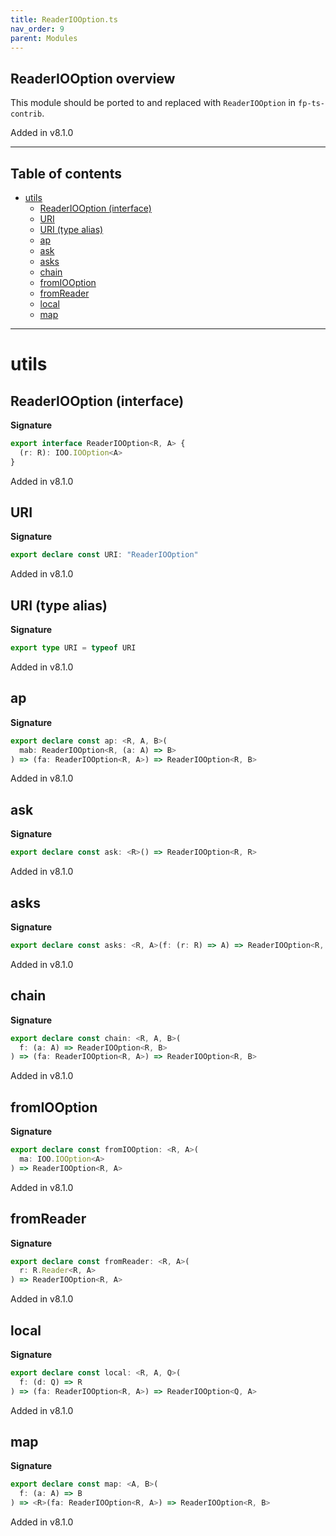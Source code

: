 ```yaml
---
title: ReaderIOOption.ts
nav_order: 9
parent: Modules
---
```


## ReaderIOOption overview

This module should be ported to and replaced with `ReaderIOOption` in `fp-ts-contrib`.

Added in v8.1.0

---

<h2 class="text-delta">Table of contents</h2>

- [utils](#utils)
  - [ReaderIOOption (interface)](#readeriooption-interface)
  - [URI](#uri)
  - [URI (type alias)](#uri-type-alias)
  - [ap](#ap)
  - [ask](#ask)
  - [asks](#asks)
  - [chain](#chain)
  - [fromIOOption](#fromiooption)
  - [fromReader](#fromreader)
  - [local](#local)
  - [map](#map)

---

# utils

## ReaderIOOption (interface)

**Signature**

```ts
export interface ReaderIOOption<R, A> {
  (r: R): IOO.IOOption<A>
}
```

Added in v8.1.0

## URI

**Signature**

```ts
export declare const URI: "ReaderIOOption"
```

Added in v8.1.0

## URI (type alias)

**Signature**

```ts
export type URI = typeof URI
```

Added in v8.1.0

## ap

**Signature**

```ts
export declare const ap: <R, A, B>(
  mab: ReaderIOOption<R, (a: A) => B>
) => (fa: ReaderIOOption<R, A>) => ReaderIOOption<R, B>
```

Added in v8.1.0

## ask

**Signature**

```ts
export declare const ask: <R>() => ReaderIOOption<R, R>
```

Added in v8.1.0

## asks

**Signature**

```ts
export declare const asks: <R, A>(f: (r: R) => A) => ReaderIOOption<R, A>
```

Added in v8.1.0

## chain

**Signature**

```ts
export declare const chain: <R, A, B>(
  f: (a: A) => ReaderIOOption<R, B>
) => (fa: ReaderIOOption<R, A>) => ReaderIOOption<R, B>
```

Added in v8.1.0

## fromIOOption

**Signature**

```ts
export declare const fromIOOption: <R, A>(
  ma: IOO.IOOption<A>
) => ReaderIOOption<R, A>
```

Added in v8.1.0

## fromReader

**Signature**

```ts
export declare const fromReader: <R, A>(
  r: R.Reader<R, A>
) => ReaderIOOption<R, A>
```

Added in v8.1.0

## local

**Signature**

```ts
export declare const local: <R, A, Q>(
  f: (d: Q) => R
) => (fa: ReaderIOOption<R, A>) => ReaderIOOption<Q, A>
```

Added in v8.1.0

## map

**Signature**

```ts
export declare const map: <A, B>(
  f: (a: A) => B
) => <R>(fa: ReaderIOOption<R, A>) => ReaderIOOption<R, B>
```

Added in v8.1.0
